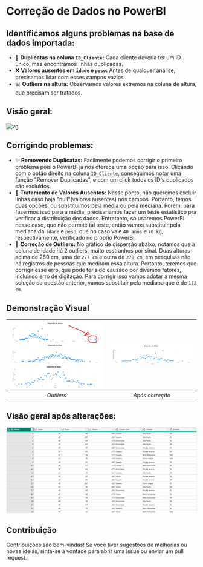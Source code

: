 # Correção de Dados no PowerBI

## Identificamos alguns problemas na base de dados importada:

- 🔄 **Duplicatas na coluna `ID_Cliente`:** Cada cliente deveria ter um ID único, mas encontramos linhas duplicadas.
- ❌ **Valores ausentes em `idade` e `peso`:** Antes de qualquer análise, precisamos lidar com esses campos vazios.
- 📊 **Outliers na altura:** Observamos valores extremos na coluna de altura, que precisam ser tratados.
## Visão geral:
![vg](./Visão_Geral_Tabela.png)
## Corrigindo problemas:

- ✨ **Removendo Duplicatas:** Facilmente podemos corrigir o primeiro problema pois o PowerBI já nos oferece uma opção para isso. Clicando com o botão direito na coluna `ID_Cliente`, conseguimos notar uma função "Remover Duplicadas", e com um click todos os ID's duplicados são excluídos.
- 📝 **Tratamento de Valores Ausentes:** Nesse ponto, não queremos excluir linhas caso haja "null"(valores ausentes) nos campos. Portanto, temos duas opções, ou substituimos pela média ou pela mediana. Porém, para fazermos isso para a média, precisariamos fazer um teste estatístico pra verificar a distribuição dos dados. Entretanto, só usaremos PowerBI nesse caso, que não permite tal teste, então vamos substituir pela mediana da `idade` e `peso`, que no caso vale `40 anos` e `70 kg`, respectivamente, verificado no próprio PowerBI.
- 📏 **Correção de Outliers:** No gráfico de dispersão abaixo, notamos que a coluna de idade há 2 outliers, muito esstranhos por sinal. Duas alturas acima de 260 cm, uma de `277 cm` e outra de `278 cm`, em pesquisas não há registros de pessoas que mediram essa altura. Portanto, teremos que corrigir esse erro, que pode ter sido causado por diversos fatores, incluindo erro de digitação. Para corrigir isso vamos adotar a mesma solução da questão anterior, vamos substituir pela mediana que é de `172 cm`.

## Demonstração Visual

| ![Outliers](./Gráfico_dispersão.png) | ![Apos_correcao](./Altura_correção.png) |
|:---:|:---:|
| *Outliers* | *Após correção* |
## Visão geral após alterações:
![vg](./Apos_alteracao.png)

## Contribuição

Contribuições são bem-vindas! Se você tiver sugestões de melhorias ou novas ideias, sinta-se à vontade para abrir uma issue ou enviar um pull request.

